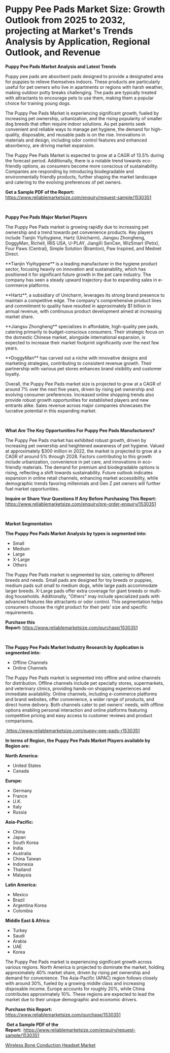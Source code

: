 <p><h1>Puppy Pee Pads Market Size: Growth Outlook from 2025 to 2032, projecting at Market's Trends Analysis by Application, Regional Outlook, and Revenue</h1></p><p><strong>Puppy Pee Pads Market Analysis and Latest Trends</strong></p>
<p><p>Puppy pee pads are absorbent pads designed to provide a designated area for puppies to relieve themselves indoors. These products are particularly useful for pet owners who live in apartments or regions with harsh weather, making outdoor potty breaks challenging. The pads are typically treated with attractants to encourage pets to use them, making them a popular choice for training young dogs.</p><p>The Puppy Pee Pads Market is experiencing significant growth, fueled by increasing pet ownership, urbanization, and the rising popularity of smaller dog breeds that often require indoor solutions. As pet parents seek convenient and reliable ways to manage pet hygiene, the demand for high-quality, disposable, and reusable pads is on the rise. Innovations in materials and design, including odor control features and enhanced absorbency, are driving market expansion.</p><p>The Puppy Pee Pads Market is expected to grow at a CAGR of 13.5% during the forecast period. Additionally, there is a notable trend towards eco-friendly options, as consumers become more conscious of sustainability. Companies are responding by introducing biodegradable and environmentally friendly products, further shaping the market landscape and catering to the evolving preferences of pet owners.</p></p>
<p><strong>Get a Sample PDF of the Report:&nbsp;</strong> <a href="https://www.reliablemarketsize.com/enquiry/request-sample/1530351?utm_campaign=1911&utm_medium=2&utm_source=Github&utm_content=ia&utm_term=07022025&utm_id=puppy-pee-pads">https://www.reliablemarketsize.com/enquiry/request-sample/1530351</a></p>
<p>&nbsp;</p>
<p><strong>Puppy Pee Pads Major Market Players</strong></p>
<p><p>The Puppy Pee Pads market is growing rapidly due to increasing pet ownership and a trend towards pet convenience products. Key players include Tianjin Yiyihygiene, Hartz (Unicharm), Jiangsu Zhongheng, DoggyMan, Richell, IRIS USA, U-PLAY, JiangXi SenCen, WizSmart (Petix), Four Paws (Central), Simple Solution (Bramton), Paw Inspired, and Mednet Direct.</p><p>**Tianjin Yiyihygiene** is a leading manufacturer in the hygiene product sector, focusing heavily on innovation and sustainability, which has positioned it for significant future growth in the pet care industry. The company has seen a steady upward trajectory due to expanding sales in e-commerce platforms.</p><p>**Hartz**, a subsidiary of Unicharm, leverages its strong brand presence to maintain a competitive edge. The company's comprehensive product lines and commitment to quality have resulted in approximately $1 billion in annual revenue, with continuous product development aimed at increasing market share.</p><p>**Jiangsu Zhongheng** specializes in affordable, high-quality pee pads, catering primarily to budget-conscious consumers. Their strategic focus on the domestic Chinese market, alongside international expansion, is expected to increase their market footprint significantly over the next few years.</p><p>**DoggyMan** has carved out a niche with innovative designs and marketing strategies, contributing to consistent revenue growth. Their partnership with various pet stores enhances brand visibility and customer loyalty.</p><p>Overall, the Puppy Pee Pads market size is projected to grow at a CAGR of around 7% over the next five years, driven by rising pet ownership and evolving consumer preferences. Increased online shopping trends also provide robust growth opportunities for established players and new entrants alike. Sales revenue across major companies showcases the lucrative potential in this expanding market.</p></p>
<p>&nbsp;</p>
<p><strong>What Are The Key Opportunities For Puppy Pee Pads Manufacturers?</strong></p>
<p><p>The Puppy Pee Pads market has exhibited robust growth, driven by increasing pet ownership and heightened awareness of pet hygiene. Valued at approximately $300 million in 2022, the market is projected to grow at a CAGR of around 5% through 2028. Factors contributing to this growth include urbanization, convenience in pet care, and innovations in eco-friendly materials. The demand for premium and biodegradable options is rising, reflecting a shift towards sustainability. Future outlook indicates expansion in online retail channels, enhancing market accessibility, while demographic trends favoring millennials and Gen Z pet owners will further fuel market opportunities.</p></p>
<p><strong>Inquire or Share Your Questions If Any Before Purchasing This Report:</strong> <a href="https://www.reliablemarketsize.com/enquiry/pre-order-enquiry/1530351?utm_campaign=1911&utm_medium=2&utm_source=Github&utm_content=ia&utm_term=07022025&utm_id=puppy-pee-pads">https://www.reliablemarketsize.com/enquiry/pre-order-enquiry/1530351</a></p>
<p>&nbsp;</p>
<p><strong>Market Segmentation</strong></p>
<p><strong>The Puppy Pee Pads Market Analysis by types is segmented into:</strong></p>
<p><ul><li>Small</li><li>Medium</li><li>Large</li><li>X-Large</li><li>Others</li></ul></p>
<p><p>The Puppy Pee Pads market is segmented by size, catering to different breeds and needs. Small pads are designed for toy breeds or puppies, medium pads suit small to medium dogs, while large pads accommodate larger breeds. X-Large pads offer extra coverage for giant breeds or multi-dog households. Additionally, "Others" may include specialized pads with advanced features like attractants or odor control. This segmentation helps consumers choose the right product for their pets’ size and specific requirements.</p></p>
<p><strong>Purchase this Report:&nbsp;</strong><a href="https://www.reliablemarketsize.com/purchase/1530351?utm_campaign=1911&utm_medium=2&utm_source=Github&utm_content=ia&utm_term=07022025&utm_id=puppy-pee-pads">https://www.reliablemarketsize.com/purchase/1530351</a></p>
<p>&nbsp;</p>
<p><strong>The Puppy Pee Pads Market Industry Research by Application is segmented into:</strong></p>
<p><ul><li>Offline Channels</li><li>Online Channels</li></ul></p>
<p><p>The Puppy Pee Pads market is segmented into offline and online channels for distribution. Offline channels include pet specialty stores, supermarkets, and veterinary clinics, providing hands-on shopping experiences and immediate availability. Online channels, including e-commerce platforms and brand websites, offer convenience, a wider range of products, and direct home delivery. Both channels cater to pet owners' needs, with offline options enabling personal interaction and online platforms featuring competitive pricing and easy access to customer reviews and product comparisons.</p></p>
<p><a href="https://www.reliablemarketsize.com/puppy-pee-pads-r1530351?utm_campaign=1911&utm_medium=2&utm_source=Github&utm_content=ia&utm_term=07022025&utm_id=puppy-pee-pads">&nbsp;https://www.reliablemarketsize.com/puppy-pee-pads-r1530351</a></p>
<p><strong>In terms of Region, the Puppy Pee Pads Market Players available by Region are:</strong></p>
<p>
    <p> <strong> North America: </strong>
        <ul>
            <li>United States</li>
            <li>Canada</li>
        </ul>
        </p> 
    <p> <strong> Europe: </strong>
        <ul>
            <li>Germany</li>
            <li>France</li>
            <li>U.K.</li>
            <li>Italy</li>
            <li>Russia</li>
        </ul>
        </p> 
    <p> <strong> Asia-Pacific: </strong>
        <ul>
            <li>China</li>
            <li>Japan</li>
            <li>South Korea</li>
            <li>India</li>
            <li>Australia</li>
            <li>China Taiwan</li>
            <li>Indonesia</li>
            <li>Thailand</li>
            <li>Malaysia</li>
        </ul>
        </p> 
    <p> <strong> Latin America: </strong>
        <ul>
            <li>Mexico</li>
            <li>Brazil</li>
            <li>Argentina Korea</li>
            <li>Colombia</li>
        </ul>
        </p> 
    <p> <strong> Middle East & Africa: </strong>
        <ul>
            <li>Turkey</li>
            <li>Saudi</li>
            <li>Arabia</li>
            <li>UAE</li>
            <li>Korea</li>
        </ul>
    </p>
    </p>
<p><p>The Puppy Pee Pads market is experiencing significant growth across various regions. North America is projected to dominate the market, holding approximately 40% market share, driven by rising pet ownership and demand for convenience. The Asia-Pacific (APAC) region follows closely with around 30%, fueled by a growing middle class and increasing disposable income. Europe accounts for roughly 20%, while China contributes approximately 10%. These regions are expected to lead the market due to their unique demographic and economic drivers.</p></p>
<p><strong>Purchase this Report: </strong><a href="https://www.reliablemarketsize.com/purchase/1530351?utm_campaign=1911&utm_medium=2&utm_source=Github&utm_content=ia&utm_term=07022025&utm_id=puppy-pee-pads">https://www.reliablemarketsize.com/purchase/1530351</a></p>
<p>&nbsp;<strong>Get a Sample PDF of the Report:&nbsp;&nbsp;</strong><a href="https://www.reliablemarketsize.com/enquiry/request-sample/1530351?utm_campaign=1911&utm_medium=2&utm_source=Github&utm_content=ia&utm_term=07022025&utm_id=puppy-pee-pads">https://www.reliablemarketsize.com/enquiry/request-sample/1530351</a></p>
<p><strong></strong></p>
<p><p><a href="https://github.com/gulaimolin/Market-Research-Report-List-7/blob/main/wireless-bone-conduction-headset-market.md?utm_campaign=1911&utm_medium=2&utm_source=Github&utm_content=ia&utm_term=07022025&utm_id=puppy-pee-pads">Wireless Bone Conduction Headset Market</a></p></p>